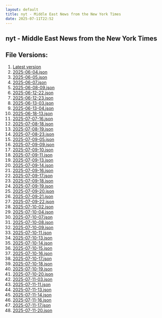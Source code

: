 ```yaml
---
layout: default
title: nyt - Middle East News from the New York Times
date: 2025-07-11T22:52
---
```


## nyt - Middle East News from the New York Times

<div id="data-chart"></div>
<div id="data-table"></div>
<script>
document.addEventListener('DOMContentLoaded', function(){
  document.getElementById('data-table').textContent = 'This source isn't supported for tables yet.';
});
</script>

## File Versions:
1. [Latest version](./latest.json)
2. [2025-06-04.json](./2025-06-04.json)
3. [2025-06-05.json](./2025-06-05.json)
4. [2025-06-07.json](./2025-06-07.json)
5. [2025-06-08-09.json](./2025-06-08-09.json)
6. [2025-06-12-22.json](./2025-06-12-22.json)
7. [2025-06-12-23.json](./2025-06-12-23.json)
8. [2025-06-13-03.json](./2025-06-13-03.json)
9. [2025-06-13-04.json](./2025-06-13-04.json)
10. [2025-06-18-13.json](./2025-06-18-13.json)
11. [2025-07-07-16.json](./2025-07-07-16.json)
12. [2025-07-08-18.json](./2025-07-08-18.json)
13. [2025-07-08-19.json](./2025-07-08-19.json)
14. [2025-07-08-23.json](./2025-07-08-23.json)
15. [2025-07-09-05.json](./2025-07-09-05.json)
16. [2025-07-09-09.json](./2025-07-09-09.json)
17. [2025-07-09-10.json](./2025-07-09-10.json)
18. [2025-07-09-11.json](./2025-07-09-11.json)
19. [2025-07-09-13.json](./2025-07-09-13.json)
20. [2025-07-09-14.json](./2025-07-09-14.json)
21. [2025-07-09-16.json](./2025-07-09-16.json)
22. [2025-07-09-17.json](./2025-07-09-17.json)
23. [2025-07-09-18.json](./2025-07-09-18.json)
24. [2025-07-09-19.json](./2025-07-09-19.json)
25. [2025-07-09-20.json](./2025-07-09-20.json)
26. [2025-07-09-21.json](./2025-07-09-21.json)
27. [2025-07-09-22.json](./2025-07-09-22.json)
28. [2025-07-10-02.json](./2025-07-10-02.json)
29. [2025-07-10-04.json](./2025-07-10-04.json)
30. [2025-07-10-07.json](./2025-07-10-07.json)
31. [2025-07-10-08.json](./2025-07-10-08.json)
32. [2025-07-10-09.json](./2025-07-10-09.json)
33. [2025-07-10-11.json](./2025-07-10-11.json)
34. [2025-07-10-13.json](./2025-07-10-13.json)
35. [2025-07-10-14.json](./2025-07-10-14.json)
36. [2025-07-10-15.json](./2025-07-10-15.json)
37. [2025-07-10-16.json](./2025-07-10-16.json)
38. [2025-07-10-17.json](./2025-07-10-17.json)
39. [2025-07-10-18.json](./2025-07-10-18.json)
40. [2025-07-10-19.json](./2025-07-10-19.json)
41. [2025-07-10-20.json](./2025-07-10-20.json)
42. [2025-07-11-03.json](./2025-07-11-03.json)
43. [2025-07-11-11.json](./2025-07-11-11.json)
44. [2025-07-11-13.json](./2025-07-11-13.json)
45. [2025-07-11-14.json](./2025-07-11-14.json)
46. [2025-07-11-16.json](./2025-07-11-16.json)
47. [2025-07-11-17.json](./2025-07-11-17.json)
48. [2025-07-11-20.json](./2025-07-11-20.json)
